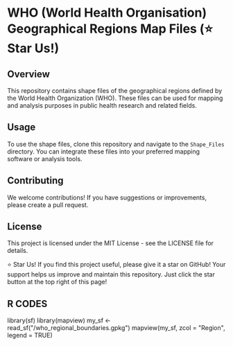 # WHO (World Health Organisation) Geographical Regions Map Files (⭐ Star Us!)

## Overview

This repository contains shape files of the geographical regions defined by the World Health Organization (WHO). These files can be used for mapping and analysis purposes in public health research and related fields.

## Usage

To use the shape files, clone this repository and navigate to the `Shape_Files` directory. You can integrate these files into your preferred mapping software or analysis tools.

## Contributing
We welcome contributions! If you have suggestions or improvements, please create a pull request.

## License
This project is licensed under the MIT License - see the LICENSE file for details.

⭐ Star Us!
If you find this project useful, please give it a star on GitHub! Your support helps us improve and maintain this repository. Just click the star button at the top right of this page!


## R CODES
library(sf)
library(mapview)
my_sf <- read_sf("/who_regional_boundaries.gpkg")
mapview(my_sf, zcol = "Region", legend = TRUE)

